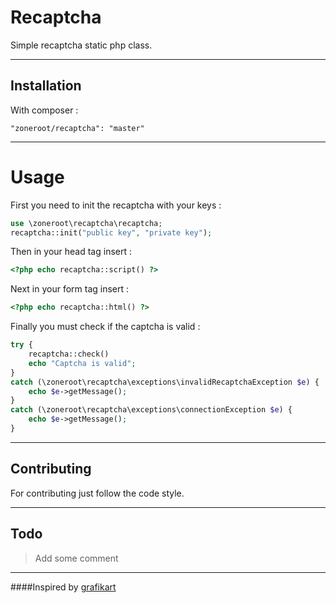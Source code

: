 Recaptcha
====
Simple recaptcha static php class.
****

Installation
-------
With composer :
```
"zoneroot/recaptcha": "master"
```
****

Usage
==
First you need to init the recaptcha with your keys :
```php
use \zoneroot\recaptcha\recaptcha;
recaptcha::init("public key", "private key");
```
Then in your head tag insert :
```php
<?php echo recaptcha::script() ?>
```
Next in your form tag insert :
```php
<?php echo recaptcha::html() ?>
```
Finally you must check if the captcha is valid :
```php
try {
	recaptcha::check()
	echo "Captcha is valid";
} 
catch (\zoneroot\recaptcha\exceptions\invalidRecaptchaException $e) {
	echo $e->getMessage();
}
catch (\zoneroot\recaptcha\exceptions\connectionException $e) {
	echo $e->getMessage();
}
```
****

Contributing
--------
For contributing just follow the code style.
****

Todo
---
>Add some comment

****

####Inspired by [grafikart](http://www.grafikart.fr/tutoriels/php/recaptcha-anti-spam-346)